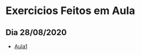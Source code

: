 <h1>Exercicios Feitos em Aula</h1>

<h2>Dia 28/08/2020</h2>
<ul>
 <a href="https://github.com/miguelhp373/ProgramacaoWeb/tree/master/Aula1"><li>Aula1</li></a>
</ul>
